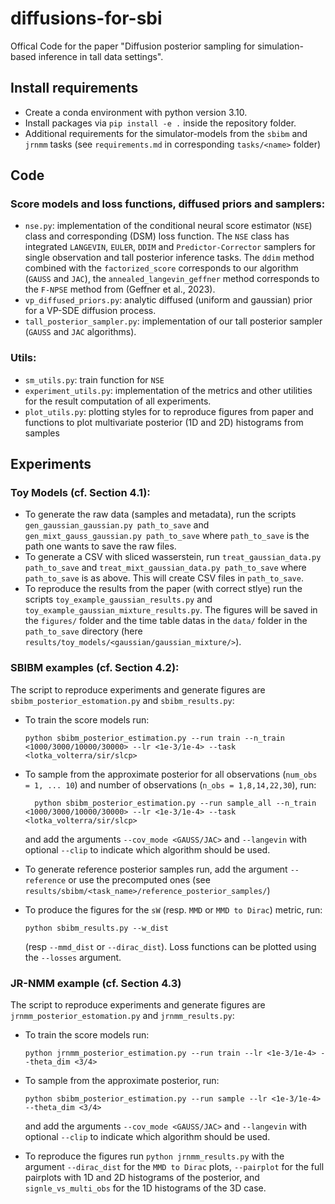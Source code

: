 # diffusions-for-sbi

Offical Code for the paper "Diffusion posterior sampling for simulation-based inference in tall data settings".

## Install requirements

- Create a conda environment with python version 3.10.
- Install packages via `pip install -e .` inside the repository folder.
- Additional requirements for the simulator-models from the `sbibm` and `jrnmm` tasks (see `requirements.md` in corresponding `tasks/<name>` folder)

## Code

### Score models and loss functions, diffused priors and samplers:
- `nse.py`: implementation of the conditional neural score estimator (`NSE`) class and corresponding (DSM) loss function. The `NSE` class has integrated `LANGEVIN`, `EULER`, `DDIM` and `Predictor-Corrector` samplers for single observation and tall posterior inference tasks. The `ddim` method combined with the `factorized_score` corresponds to our algorithm (`GAUSS` and `JAC`), the `annealed_langevin_geffner` method corresponds to the `F-NPSE` method from (Geffner et al., 2023). 
- `vp_diffused_priors.py`: analytic diffused (uniform and gaussian) prior for a VP-SDE diffusion process.
- `tall_posterior_sampler.py`: implementation of our tall posterior sampler (`GAUSS` and `JAC` algorithms).

### Utils:
- `sm_utils.py`: train function for `NSE` 
- `experiment_utils.py`: implementation of the metrics and other utilities for the result computation of all experiments.
- `plot_utils.py`: plotting styles for to reproduce figures from paper and functions to plot multivariate posterior (1D and 2D) histograms from samples

## Experiments

### Toy Models (cf. Section 4.1):
- To generate the raw data (samples and metadata), run the scripts `gen_gaussian_gaussian.py path_to_save` and `gen_mixt_gauss_gaussian.py path_to_save` where
`path_to_save` is the path one wants to save the raw files.
- To generate a CSV with sliced wasserstein, run `treat_gaussian_data.py path_to_save` and `treat_mixt_gaussian_data.py path_to_save` where `path_to_save` is as above.
This will create CSV files in `path_to_save`.
- To reproduce the results from the paper (with correct stlye) run the scripts `toy_example_gaussian_results.py` and `toy_example_gaussian_mixture_results.py`. The figures will be saved in the `figures/` folder and the time table datas in the `data/` folder in the `path_to_save` directory (here `results/toy_models/<gaussian/gaussian_mixture/>`).

### SBIBM examples (cf. Section 4.2):

The script to reproduce experiments and generate figures are `sbibm_posterior_estomation.py` and `sbibm_results.py`:
- To train the score models run:
  ```
  python sbibm_posterior_estimation.py --run train --n_train <1000/3000/10000/30000> --lr <1e-3/1e-4> --task <lotka_volterra/sir/slcp>
  ```
  
- To sample from the approximate posterior for all observations (`num_obs = 1, ... 10`) and number of observations (`n_obs = 1,8,14,22,30`), run:
  ```
    python sbibm_posterior_estimation.py --run sample_all --n_train <1000/3000/10000/30000> --lr <1e-3/1e-4> --task <lotka_volterra/sir/slcp>
  ```
  and add the arguments `--cov_mode <GAUSS/JAC>` and `--langevin` with optional `--clip` to indicate which algorithm should be used.
  
- To generate reference posterior samples run, add the argument `--reference` or use the precomputed ones (see `results/sbibm/<task_name>/reference_posterior_samples/`)
  
- To produce the figures for the `sW` (resp. `MMD` or `MMD to Dirac`) metric, run:
  ```
  python sbibm_results.py --w_dist
  ```
  (resp `--mmd_dist` or `--dirac_dist`). Loss functions can be plotted using the `--losses` argument.

### JR-NMM example (cf. Section 4.3)

The script to reproduce experiments and generate figures are `jrnmm_posterior_estomation.py` and `jrnmm_results.py`:
- To train the score models run:
  ```
  python jrnmm_posterior_estimation.py --run train --lr <1e-3/1e-4> --theta_dim <3/4>
  ```
  
- To sample from the approximate posterior, run:
  ```
  python sbibm_posterior_estimation.py --run sample --lr <1e-3/1e-4> --theta_dim <3/4>
  ```
  and add the arguments `--cov_mode <GAUSS/JAC>` and `--langevin` with optional `--clip` to indicate which algorithm should be used.
  
- To reproduce the figures run `python jrnmm_results.py` with the argument `--dirac_dist` for the `MMD to Dirac` plots, `--pairplot` for the full pairplots with 1D and 2D histograms of the posterior, and `signle_vs_multi_obs` for the 1D histograms of the 3D case.
